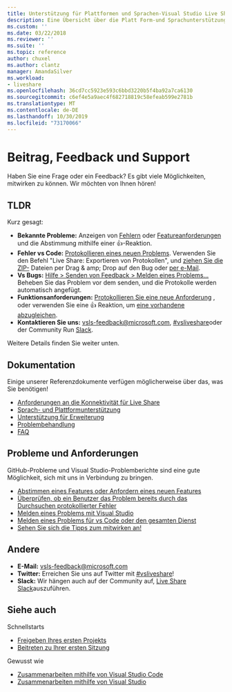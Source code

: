 ```yaml
---
title: Unterstützung für Plattformen und Sprachen-Visual Studio Live Share | Microsoft-Dokumentation
description: Eine Übersicht über die Platt Form-und Sprachunterstützung für die Visual Studio-Live Freigabe.
ms.custom: ''
ms.date: 03/22/2018
ms.reviewer: ''
ms.suite: ''
ms.topic: reference
author: chuxel
ms.author: clantz
manager: AmandaSilver
ms.workload:
- liveshare
ms.openlocfilehash: 36cd7cc5923e593c6bbd3220b5f4ba92a7ca6130
ms.sourcegitcommit: c6ef4e5a9aec4f682718819c58efeab599e2781b
ms.translationtype: MT
ms.contentlocale: de-DE
ms.lasthandoff: 10/30/2019
ms.locfileid: "73170066"
---
```

<!--
Copyright © Microsoft Corporation
All rights reserved.
Creative Commons Attribution 4.0 License (International): https://creativecommons.org/licenses/by/4.0/legalcode
-->

# <a name="contributing-feedback-and-support"></a>Beitrag, Feedback und Support

Haben Sie eine Frage oder ein Feedback? Es gibt viele Möglichkeiten, mitwirken zu können. Wir möchten von Ihnen hören!

## <a name="tldr"></a>TLDR

Kurz gesagt:

- **Bekannte Probleme:** Anzeigen von [Fehlern](https://aka.ms/vsls-bugs) oder [Featureanforderungen](https://aka.ms/vsls-feature-requests) und die Abstimmung mithilfe einer 👍-Reaktion.
- **Fehler vs Code:** [Protokollieren eines neuen Problems](https://aka.ms/vsls-new-issue). Verwenden Sie den Befehl "Live Share: Exportieren von Protokollen", und [ziehen Sie die ZIP-](https://help.github.com/articles/file-attachments-on-issues-and-pull-requests/) Dateien per Drag & amp; Drop auf den Bug oder [per e-Mail](mailto:vsls-feedback@microsoft.com).
- **Vs Bugs:** [Hilfe > Senden von Feedback > Melden eines Problems...](https://docs.microsoft.com/en-us/visualstudio/ide/how-to-report-a-problem-with-visual-studio-2017) Beheben Sie das Problem vor dem senden, und die Protokolle werden automatisch angefügt.
- **Funktionsanforderungen:** [Protokollieren Sie eine neue Anforderung](https://aka.ms/vsls-new-issue) , oder verwenden Sie eine 👍 Reaktion, um [eine vorhandene abzugleichen](https://aka.ms/vsls-feature-requests).
- **Kontaktieren Sie uns:** [vsls-feedback@microsoft.com](mailto:vsls-feedback@microsoft.com), [#vsliveshare](https://aka.ms/vsls-twitter)oder der Community Run [Slack](https://aka.ms/vsls-slack).

Weitere Details finden Sie weiter unten.

## <a name="documentation"></a>Dokumentation

Einige unserer Referenzdokumente verfügen möglicherweise über das, was Sie benötigen!

- [Anforderungen an die Konnektivität für Live Share](reference/connectivity.md)
- [Sprach- und Plattformunterstützung](reference/platform-support.md)
- [Unterstützung für Erweiterung](reference/extensions.md)
- [Problembehandlung](troubleshooting.md)
- [FAQ](faq.md)

## <a name="issues-and-requests"></a>Probleme und Anforderungen

GitHub-Probleme und Visual Studio-Problemberichte sind eine gute Möglichkeit, sich mit uns in Verbindung zu bringen.

- [Abstimmen eines Features oder Anfordern eines neuen Features](https://aka.ms/vsls-feature-requests)
- [Überprüfen, ob ein Benutzer das Problem bereits durch das Durchsuchen protokollierter Fehler](https://aka.ms/vsls-bugs)
- [Melden eines Problems mit Visual Studio](https://aka.ms/vsls-vsproblem)
- [Melden eines Problems für vs Code oder den gesamten Dienst](https://aka.ms/vsls-vscodeproblem)
- [Sehen Sie sich die Tipps zum mitwirken an!](https://aka.ms/vsls-problemtips)

## <a name="other"></a>Andere

- **E-Mail:** [vsls-feedback@microsoft.com](mailto:vsls-feedback@microsoft.com)
- **Twitter:** Erreichen Sie uns auf Twitter mit [#vsliveshare](https://aka.ms/vsls-twitter)!
- **Slack:** Wir hängen auch auf der Community auf, [Live Share Slack](https://aka.ms/vsls-slack)auszuführen.

## <a name="see-also"></a>Siehe auch

Schnellstarts

- [Freigeben Ihres ersten Projekts](quickstart/share.md)
- [Beitreten zu Ihrer ersten Sitzung](quickstart/join.md)

Gewusst wie

- [Zusammenarbeiten mithilfe von Visual Studio Code](how-to-guides/vscode.md)
- [Zusammenarbeiten mithilfe von Visual Studio](how-to-guides/vs.md)
